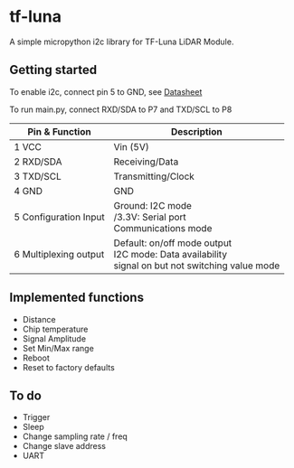 # tf-luna
A simple micropython i2c library for TF-Luna LiDAR Module. 

## Getting started

To enable i2c, connect pin 5 to GND, see [Datasheet](https://www.robotshop.com/media/files/content/b/ben/pdf/tf-luna-8m-lidar-distance-sensor-instructions-manual.pdf)

To run main.py, connect RXD/SDA to P7 and TXD/SCL to P8


| Pin & Function        | Description        |
| --------------------- | ------------------ |
| 1 VCC                 | Vin (5V)           |     
| 2 RXD/SDA             | Receiving/Data     |
| 3 TXD/SCL             | Transmitting/Clock |     
| 4 GND                 | GND                |     
| 5 Configuration Input | Ground: I2C mode <br />/3.3V: Serial port <br />Communications mode |     
| 6 Multiplexing output | Default: on/off mode output<br />I2C mode: Data availability<br />signal on but not switching value mode     |     


## Implemented functions 
* Distance
* Chip temperature
* Signal Amplitude
* Set Min/Max range
* Reboot
* Reset to factory defaults

## To do
* Trigger
* Sleep
* Change sampling rate / freq
* Change slave address
* UART



